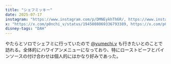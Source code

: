 ```yaml
---
title: "シェフミッキー"
date: 2025-07-17
instagram: "https://www.instagram.com/p/DMNEykhTh6R/, https://www.instagram.com/stories/highlights/17924958230961789/"
x: "https://x.com/p0nchi_v/status/1945008069336793389, https://x.com/p0nchi_v/status/1945776081396719830"
disney-tags: "DAH"
---
```


やたらとソロでシェフミに行っていたので [@yumechi.v](https://www.instagram.com/yumechi.v/) も行きたいとのことで訪れる。全体的にハワイアンメニューになっており、特にローストビーフとパインソースの付け合わせは個人的にはかなり好みであった。

